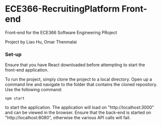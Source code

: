 # ECE366-RecruitingPlatform Front-end

Front-end for the ECE366 Software Engineering PRoject

Project by Liao Hu, Omar Thenmalai


### Set-up

Ensure that you have React downloaded before attempting to start the front-end application. 

To run the project, simply clone the project to a local directory. Open up a command line and navigate to the folder that contains the cloned repository. Use the following command:
```
npm start
```
to start the application. The application will load on "http://localhost:3000" and can be viewed in the browser. Ensure that the back-end is started on "http://localhost:8080", otherwise the various API calls will fail.


